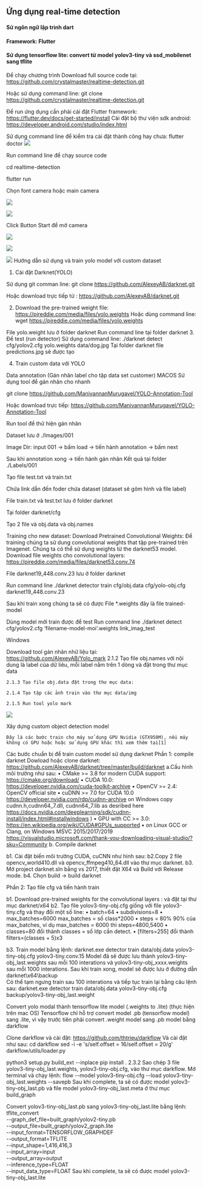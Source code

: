  ## Ứng dụng real-time detection
#### Sử ngôn ngữ lập trình dart
#### Framework: Flutter
#### Sử dụng tensorflow lite: convert từ model yolov3-tiny và ssd_mobilenet sang tflite

Để chạy chương trình
Download full source code tại: https://github.com/crystalmaster/realtime-detection.git

Hoặc sử dụng command line: 
git clone https://github.com/crystalmaster/realtime-detection.git

Để run ứng dụng cần phải 
cài đặt Flutter framework: https://flutter.dev/docs/get-started/install
Cài đặt bộ thư viện sdk android: https://developer.android.com/studio/index.html

Sử dụng command line để kiểm tra cài đặt thành công hay chưa: 
flutter doctor 
![](https://scontent.fsgn5-4.fna.fbcdn.net/v/t1.15752-9/64444025_2060689050900967_709087800510644224_n.png?_nc_cat=104&_nc_oc=AQn739_WJGI9T4f-ycvcjom0BjV-9HcYXOs0tTidhVK_xUoD9T4tZXcxTsbF0v7J4XFXCXQDyB66o8RgjLhW7vf1&_nc_ht=scontent.fsgn5-4.fna&oh=cdf3959d4c87e376a04a8a222c1b71e9&oe=5D890631)

Run command line để chạy source code

cd realtime-detection

flutter run

Chọn font camera hoặc main camera

![](https://scontent.fsgn5-4.fna.fbcdn.net/v/t1.15752-9/64653309_2259036041025947_7162581418961272832_n.png?_nc_cat=102&_nc_oc=AQk2n1ITxxQ7yxGsBMBNhJ1YWROUg_La-A9ySr0rhC5A0RpSDZGvxaBg56H92Sik4oySNpMXBHp94nNX7zBZUJfk&_nc_ht=scontent.fsgn5-4.fna&oh=27cf95195e3219d58939a4707180ddee&oe=5DC5D74A)

![](https://scontent.fsgn5-7.fna.fbcdn.net/v/t1.15752-9/64781952_2399791420100390_5277437641871065088_n.png?_nc_cat=103&_nc_oc=AQnHMmoq6GChB-AnUAaWBRR1KqrKo_p2RI7oqgWHqWtG6bNTATQKmEHROmlYK16lo1sp8qcwSfUUbS8oHeFnEmWc&_nc_ht=scontent.fsgn5-7.fna&oh=d173b5fb6ded8da2899352471b0b913c&oe=5D7F9BFA)

Click Button Start để mở camera

![](https://scontent.fsgn5-2.fna.fbcdn.net/v/t1.15752-9/64686928_2281425552108811_5675648652865961984_n.png?_nc_cat=107&_nc_oc=AQlAq3XZuy3LxezsDFv1UK3N89r0eILDjydqxx7rkZMU9DEtqWxorwONGfHH-7EeCkwnYdT2JMq5VezLd-WvJk26&_nc_ht=scontent.fsgn5-2.fna&oh=28c425308bbe184cab04c31f5f9bf09d&oe=5D7D9B43)

![](https://scontent.fsgn5-2.fna.fbcdn.net/v/t1.15752-9/64668736_1186309934882378_2671658005312831488_n.png?_nc_cat=105&_nc_oc=AQljaqk509kEufMW5sJtyl5SUKp4F4RtYpEM5LEwicb1hXXIytEPfvZfuZigrZDB6-B0xaJF1UEmoyEIgLxHu7Jz&_nc_ht=scontent.fsgn5-2.fna&oh=a2187de31e50cfdc8680ec63efd2466b&oe=5D805335)

![](https://scontent.fsgn5-5.fna.fbcdn.net/v/t1.15752-9/64874444_451480979018851_5776013092156604416_n.png?_nc_cat=111&_nc_oc=AQl_OeTakQSgz44JhUZo1QplBSbgLdUfeAqHMKmUqVFOrh18ckPsi9aJVdgruOfooz8J9aY4J2oFZIlYqEHMqdtg&_nc_ht=scontent.fsgn5-5.fna&oh=9b32945dac8c16a31df8736bd2cc55ca&oe=5D814539)
Hướng dẫn sử dụng và train yolo model với custom dataset
1.	Cài đặt Darknet(YOLO)

Sử dụng git comman line:
git clone https://github.com/AlexeyAB/darknet.git

Hoặc download trực tiếp từ : https://github.com/AlexeyAB/darknet.git

2.	Download the pre-trained weight file: https://pjreddie.com/media/files/yolo.weights
        Hoặc dùng command line: wget https://pjreddie.com/media/files/yolo.weights

File yolo.weight lưu ở folder darknet
Run command line tại folder darknet
3. Để test (run detector)
Sử dụng command line: ./darknet detect cfg/yolov2.cfg yolo.weights data/dog.jpg
Tại folder darknet file predictions.jpg sẽ được tạo


4. Train custom data với YOLO

Data annotation (Gán nhãn label cho tập data set customer)
MACOS 
Sử dụng tool để gán nhãn cho nhanh

git clone https://github.com/ManivannanMurugavel/YOLO-Annotation-Tool

Hoặc download trực tiếp: https://github.com/ManivannanMurugavel/YOLO-Annotation-Tool


Run tool để thử hiện gán nhãn

Dataset lưu ở ./Images/001

Image Dir: input 001 -> bấm load -> tiến hành annotation -> bấm next

Sau khi annotation xong -> tiến hành gán nhãn 
Kết quả tại folder ./Labels/001

Tạo file test.txt và train.txt

Chứa link dẫn đến foder chứa dataset (dataset sẽ gôm hình và file label)

File train.txt và test.txt lưu ở folder darknet

Tại folder darknet/cfg

Tạo 2 file và obj.data và obj.names

Training cho new dataset:
Download Pretrained Convolutional Weights:
Để training chúng ta sử dung convolutional weights that tập pre-trained trên Imagenet.
Chúng ta có thể sử dụng weights từ the darknet53 model. 
Download file weights cho convolutional layers: https://pjreddie.com/media/files/darknet53.conv.74

File darknet19_448.conv.23 lưu ở folder darknet

Run command line
./darknet detector train cfg/obj.data cfg/yolo-obj.cfg darknet19_448.conv.23

Sau khi train xong chúng ta sẽ có được 
File *.weights đây là file trained-model

Dùng model mới train được để test
Run command line 
./darknet detect cfg/yolov2.cfg ‘filename-model-moi’.weights link_imag_test

Windows 

Download tool gán nhãn nhữ liệu tại:
https://github.com/AlexeyAB/Yolo_mark
	2.1.2 Tạo file obj.names với nội dung là label của dữ liêu, mỗi label nằm trên 1 dòng và đặt trong thư mục data
 
	2.1.3 Tạo file obj.data đặt trong thư mục data:
		 
	2.1.4 Tạo tập các ảnh train vào thư mục data/img
		 
	2.1.5 Run tool yolo mark
 ![](https://scontent.fsgn5-1.fna.fbcdn.net/v/t1.15752-9/65211909_2230935027123835_6431833879333568512_n.png?_nc_cat=101&_nc_oc=AQm2iiyt4aaL-4GsoI3RDpIVNJ2xWIhDK-h6uQbcINmMt-FAtuc0PltYystAFq8bBgyOrEnQW0xhE-Rsnp5ltX7h&_nc_ht=scontent.fsgn5-1.fna&oh=943940ca0cafb3f0d6e96ba4bd61895b&oe=5D7BF25F)
 
Xây dựng custom object detection model

	Đây là các bước train cho máy sử dụng GPU Nvidia (GTX950M), nếu máy không có GPU hoặc hoặc sử dụng GPU khác thì xem thêm tại[1]	
Các bước  chuẩn bị để train custom model sử dụng darknet
Phần 1: compile darknet
	Dowload hoặc clone darknet:     https://github.com/AlexeyAB/darknet/tree/master/build/darknet
a.Cấu hình môi trường như sau:
•	CMake >= 3.8 for modern CUDA support: https://cmake.org/download/
•	CUDA 10.0: https://developer.nvidia.com/cuda-toolkit-archive 
•	OpenCV >= 2.4: OpenCV official site
•	cuDNN >= 7.0 for CUDA 10.0 https://developer.nvidia.com/rdp/cudnn-archive on Windows copy cudnn.h,cudnn64_7.dll, cudnn64_7.lib as desribed here https://docs.nvidia.com/deeplearning/sdk/cudnn-install/index.html#installwindows )
•	GPU with CC >= 3.0: https://en.wikipedia.org/wiki/CUDA#GPUs_supported
•	on Linux GCC or Clang, on Windows MSVC 2015/2017/2019 https://visualstudio.microsoft.com/thank-you-downloading-visual-studio/?sku=Community 
b. Compile darknet

b1. Cài đặt biến môi trường CUDA, cuCNN như hình sau:
b2.Copy 2 file opencv_world410.dll và opencv_ffmpeg410_64.dll vào thư mục darknet.
b3. Mở project darknet.sln bằng vs 2017, thiết đặt X64 và  Build với Release mode.
b4. Chọn build → build darknet

Phần 2: Tạo file cfg và tiến hành train

b1. Download pre-trained weights for the convolutional layers :
và đặt tại thư mục darknet/x64
b2. Tạo file yolov3-tiny-obj.cfg giống với file yolov3-tiny.cfg và thay đổi một số line:
•	batch=64
•	subdivisions=8
•	max_batches=6000 max_batches = số class*2000
•	steps = 80%  90% của max_batches, ví dụ max_batches = 6000 thì  steps=4800,5400
•	classes=80 đổi thành classes = số lớp cần detect.
•	[filters=255] đổi thành filters=(classes + 5)x3 

b3. Train model bằng lệnh: darknet.exe detector train data/obj.data yolov3-tiny-obj.cfg yolov3-tiny.conv.15
Model đã sẽ được lưu thành yolov3-tiny-obj_last.weights sau mỗi 100 interations và yolov3-tiny-obj_xxxx.weights sau mỗi 1000 interations.
Sau khi train xong, model sẽ được lưu ở đường dẫn darknet\x64\backup\
Có thể tạm ngưng train sau 100 interations và tiếp tục train lại bằng câu lệnh sau: darknet.exe detector train data/obj.data yolov3-tiny-obj.cfg backup/yolov3-tiny-obj_last.weight

Convert yolo modal thành tensorflow lite model (.weights to .lite) (thực hiện trên mac OS) 
	Tensorflow chỉ hỗ trợ convert model .pb (tensorflow model) sang .lite, vì vậy trước tiên phải convert .weight model sang .pb model bằng darkflow 

Clone darkflow và cài đặt: https://github.com/thtrieu/darkflow
	Và cài đặt như sau:
	cd darkflow
sed -i -e 's/self.offset = 16/self.offset = 20/g' darkflow/utils/loader.py

python3 setup.py build_ext --inplace
pip install .
	2.3.2 Sao chép 3 file yolov3-tiny-obj_last.weights, yolov3-tiny-obj.cfg,  vào thư mục darkflow. Mở terminal và chạy lệnh:
	flow --model yolov3-tiny-obj.cfg --load yolov3-tiny-obj_last.weights --savepb
	Sau khi complete, ta sẽ có được model yolov3-tiny-obj_last.pb và file model yolov3-tiny-obj_last.meta ở thư mục build_graph

Convert yolov3-tiny-obj_last.pb sang yolov3-tiny-obj_last.lite bằng lệnh:
tflite_convert \
  --graph_def_file=built_graph/yolov2-tiny.pb \
  --output_file=built_graph/yolov2_graph.lite \
  --input_format=TENSORFLOW_GRAPHDEF \
  --output_format=TFLITE \
  --input_shape=1,416,416,3 \
  --input_array=input \
  --output_array=output \
  --inference_type=FLOAT \
  --input_data_type=FLOAT
Sau khi complete, ta sẽ có được model yolov3-tiny-obj_last.lite
